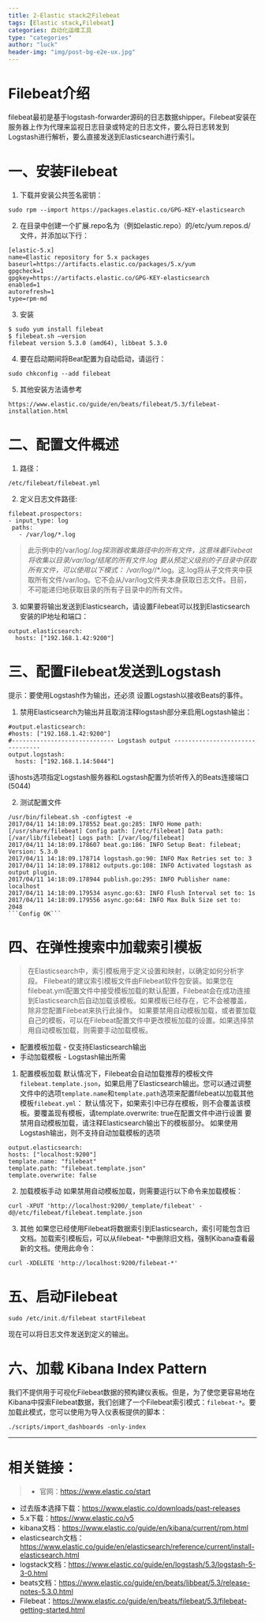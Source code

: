 ```yaml
---
title: 2-Elastic stack之Filebeat
tags: [Elastic stack,Filebeat]
categories: 自动化运维工具
type: "categories"
author: "luck"
header-img: "img/post-bg-e2e-ux.jpg"
---
```


# Filebeat介绍

filebeat最初是基于logstash-forwarder源码的日志数据shipper。Filebeat安装在服务器上作为代理来监视日志目录或特定的日志文件，要么将日志转发到Logstash进行解析，要么直接发送到Elasticsearch进行索引。

# 一、安装Filebeat

1. 下载并安装公共签名密钥：
```
sudo rpm --import https://packages.elastic.co/GPG-KEY-elasticsearch
```

2. 在目录中创建一个扩展.repo名为（例如elastic.repo）的/etc/yum.repos.d/文件，并添加以下行：
```
[elastic-5.x]
name=Elastic repository for 5.x packages
baseurl=https://artifacts.elastic.co/packages/5.x/yum
gpgcheck=1
gpgkey=https://artifacts.elastic.co/GPG-KEY-elasticsearch
enabled=1
autorefresh=1
type=rpm-md
```

3. 安装
```
$ sudo yum install filebeat
$ filebeat.sh –version 
filebeat version 5.3.0 (amd64), libbeat 5.3.0
```

4. 要在启动期间将Beat配置为自动启动，请运行：
```
sudo chkconfig --add filebeat
```

5. 其他安装方法请参考
```
https://www.elastic.co/guide/en/beats/filebeat/5.3/filebeat-installation.html
```

# 二、配置文件概述

1. 路径：
```
/etc/filebeat/filebeat.yml
```

2. 定义日志文件路径:

 ```
filebeat.prospectors:
- input_type: log
  paths:
    - /var/log/*.log
```

>此示例中的/var/log/*.log探测器收集路径中的所有文件，这意味着Filebeat将收集以目录/var/log/结尾的所有文件.log
要从预定义级别的子目录中获取所有文件，可以使用以下模式： /var/log/*/*.log。这.log将从子文件夹中获取所有文件/var/log。它不会从/var/log文件夹本身获取日志文件。目前，不可能递归地获取目录的所有子目录中的所有文件。

3.  如果要将输出发送到Elasticsearch，请设置Filebeat可以找到Elasticsearch安装的IP地址和端口：
```
output.elasticsearch:
  hosts: ["192.168.1.42:9200"]
```

# 三、配置Filebeat发送到Logstash

提示：要使用Logstash作为输出，还必须 设置Logstash以接收Beats的事件。

1. 禁用Elasticsearch为输出并且取消注释logstash部分来启用Logstash输出：
```
#output.elasticsearch:
#hosts: ["192.168.1.42:9200"]
#----------------------------- Logstash output --------------------------------
output.logstash:
  hosts: ["192.168.1.14:5044"]
```

  该hosts选项指定Logstash服务器和Logstash配置为侦听传入的Beats连接端口(5044)

2. 测试配置文件
```
/usr/bin/filebeat.sh -configtest -e
2017/04/11 14:18:09.178552 beat.go:285: INFO Home path: [/usr/share/filebeat] Config path: [/etc/filebeat] Data path: [/var/lib/filebeat] Logs path: [/var/log/filebeat]
2017/04/11 14:18:09.178607 beat.go:186: INFO Setup Beat: filebeat; Version: 5.3.0
2017/04/11 14:18:09.178714 logstash.go:90: INFO Max Retries set to: 3
2017/04/11 14:18:09.178812 outputs.go:108: INFO Activated logstash as output plugin.
2017/04/11 14:18:09.178944 publish.go:295: INFO Publisher name: localhost
2017/04/11 14:18:09.179534 async.go:63: INFO Flush Interval set to: 1s
2017/04/11 14:18:09.179556 async.go:64: INFO Max Bulk Size set to: 2048
```Config OK```
```

# 四、在弹性搜索中加载索引模板
>在Elasticsearch中，索引模板用于定义设置和映射，以确定如何分析字段。
Filebeat的建议索引模板文件由Filebeat软件包安装。如果您在filebeat.yml配置文件中接受模板加载的默认配置，Filebeat会在成功连接到Elasticsearch后自动加载该模板。如果模板已经存在，它不会被覆盖，除非您配置Filebeat来执行此操作。
如果要禁用自动模板加载，或者要加载自己的模板，可以在Filebeat配置文件中更改模板加载的设置。如果选择禁用自动模板加载，则需要手动加载模板。
 - 配置模板加载 - 仅支持Elasticsearch输出
 - 手动加载模板 - Logstash输出所需


1. 配置模板加载
  默认情况下，Filebeat会自动加载推荐的模板文件```filebeat.template.json```，如果启用了Elasticsearch输出。您可以通过调整文件中的选项```template.name```和```template.path```选项来配置filebeat以加载其他模板```filebeat.yml```：
默认情况下，如果索引中已存在模板，则不会覆盖该模板。要覆盖现有模板，请template.overwrite: true在配置文件中进行设置
要禁用自动模板加载，请注释Elasticsearch输出下的模板部分。
如果使用Logstash输出，则不支持自动加载模板的选项
```
output.elasticsearch:
hosts: ["localhost:9200"]
template.name: "filebeat"
template.path: "filebeat.template.json"
template.overwrite: false
```

2. 加载模板手动
  如果禁用自动模板加载，则需要运行以下命令来加载模板：
```
curl -XPUT 'http://localhost:9200/_template/filebeat' -d@/etc/filebeat/filebeat.template.json
```

3. 其他
如果您已经使用Filebeat将数据索引到Elasticsearch，索引可能包含旧文档。加载索引模板后，可以从filebeat- *中删除旧文档，强制Kibana查看最新的文档。使用此命令：
```
curl -XDELETE 'http://localhost:9200/filebeat-*'
```

# 五、启动Filebeat
```
sudo /etc/init.d/filebeat startFilebeat
```

 现在可以将日志文件发送到定义的输出。

# 六、加载 Kibana Index Pattern

我们不提供用于可视化Filebeat数据的预构建仪表板。但是，为了使您更容易地在Kibana中探索Filebeat数据，我们创建了一个Filebeat索引模式：```filebeat-*```。要加载此模式，您可以使用为导入仪表板提供的脚本：
```
./scripts/import_dashboards -only-index
```

---
# 相关链接：

>- 官网：https://www.elastic.co/start
- 过去版本选择下载：https://www.elastic.co/downloads/past-releases
- 5.x下载：https://www.elastic.co/v5
- kibana文档：https://www.elastic.co/guide/en/kibana/current/rpm.html
- elasticsearch文档：https://www.elastic.co/guide/en/elasticsearch/reference/current/install-elasticsearch.html
- logstack文档：https://www.elastic.co/guide/en/logstash/5.3/logstash-5-3-0.html
- beats文档：https://www.elastic.co/guide/en/beats/libbeat/5.3/release-notes-5.3.0.html
- Filebeat：https://www.elastic.co/guide/en/beats/filebeat/5.3/filebeat-getting-started.html

 
